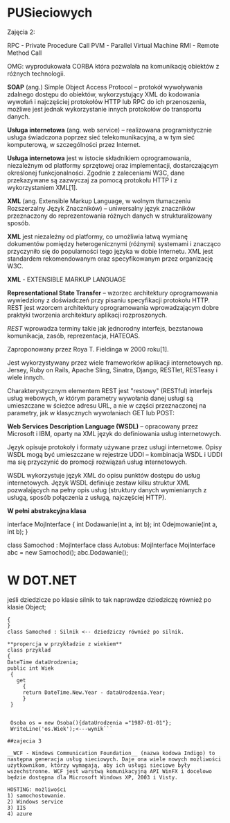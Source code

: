 PUSieciowych
============

Zajęcia 2:

RPC - Private Procedure Call
PVM - Parallel Virtual Machine
RMI - Remote Method Call

OMG: wyprodukowała CORBA która pozwalała na komunikację obiektów z różnych technologii.


__SOAP__ (ang.) Simple Object Access Protocol – protokół wywoływania zdalnego dostępu do obiektów, wykorzystujący XML do kodowania wywołań i najczęściej protokołów HTTP lub RPC do ich przenoszenia, możliwe jest jednak wykorzystanie innych protokołów do transportu danych.

__Usługa internetowa__ (ang. web service) – realizowana programistycznie usługa świadczona poprzez sieć telekomunikacyjną, a w tym sieć komputerową, w szczególności przez Internet.

__Usługa internetowa__ jest w istocie składnikiem oprogramowania, niezależnym od platformy sprzętowej oraz implementacji, dostarczającym określonej funkcjonalności. Zgodnie z zaleceniami W3C, dane przekazywane są zazwyczaj za pomocą protokołu HTTP i z wykorzystaniem XML[1].

**XML** (ang. Extensible Markup Language, w wolnym tłumaczeniu Rozszerzalny Język Znaczników) – uniwersalny język znaczników przeznaczony do reprezentowania różnych danych w strukturalizowany sposób.

**XML** jest niezależny od platformy, co umożliwia łatwą wymianę dokumentów pomiędzy heterogenicznymi (różnymi) systemami i znacząco przyczyniło się do popularności tego języka w dobie Internetu. XML jest standardem rekomendowanym oraz specyfikowanym przez organizację W3C.

__XML__ - EXTENSIBLE MARKUP LANGUAGE


__Representational State Transfer__ – wzorzec architektury oprogramowania wywiedziony z doświadczeń przy pisaniu specyfikacji protokołu HTTP. REST jest wzorcem architektury oprogramowania wprowadzającym dobre praktyki tworzenia architektury aplikacji rozproszonych.

*REST* wprowadza terminy takie jak jednorodny interfejs, bezstanowa komunikacja, zasób, reprezentacja, HATEOAS.

Zaproponowany przez Roya T. Fieldinga w 2000 roku[1].

Jest wykorzystywany przez wiele frameworków aplikacji internetowych np. Jersey, Ruby on Rails, Apache Sling, Sinatra, Django, RESTlet, RESTeasy i wiele innych.

Charakterystycznym elementem REST jest "restowy" (RESTful) interfejs usług webowych, w którym parametry wywołania danej usługi są umieszczane w ścieżce adresu URL, a nie w części przeznaczonej na parametry, jak w klasycznych wywołaniach GET lub POST:


__Web Services Description Language (WSDL)__ – opracowany przez Microsoft i IBM, oparty na XML język do definiowania usług internetowych.

Język opisuje protokoły i formaty używane przez usługi internetowe. Opisy WSDL mogą być umieszczane w rejestrze UDDI – kombinacja WSDL i UDDI ma się przyczynić do promocji rozwiązań usług internetowych.

WSDL wykorzystuje język XML do opisu punktów dostępu do usług internetowych. Język WSDL definiuje zestaw kilku struktur XML pozwalających na pełny opis usług (struktury danych wymienianych z usługą, sposób połączenia z usługą, najczęściej HTTP).

__W pełni abstrakcyjna klasa__

 interface MojInterface
 {
    int Dodawanie(int a, int b);
    int Odejmowanie(int a, int b);
 }
 
 class Samochod : MojInterface
 class Autobus: MojInterface
 MojInterface abc = new Samochod();
 abc.Dodawanie();
 
 # W DOT.NET
 jeśli dziedzicze po klasie silnik to tak naprawdze dziedziczę również po klasie Object;
 
 ```class Silnk
 {
 }
 class Samochod : Silnik <-- dziedziczy również po silnik.
 
**propercja w przykładzie z wiekiem**
class przyklad
{
DateTime dataUrodzenia;
public int Wiek
  {
    get
      {
      return DateTime.New.Year - dataUrodzenia.Year;
      }
  }
  
  
  Osoba os = new Osoba(){dataUrodzenia ="1987-01-01"};
  WriteLine('os.Wiek');<---wynik```

##zajecia 3

__WCF - Windows Communication Foundation__ (nazwa kodowa Indigo) to następna generacja usług sieciowych. Daje ona wiele nowych możliwości użytkownikom, którzy wymagają, aby ich usługi sieciowe były wszechstronne. WCF jest warstwą komunikacyjną API WinFX i docelowo będzie dostępna dla Microsoft Windows XP, 2003 i Visty.

 HOSTING: możliwości
 1) samochostowanie.
 2) Windows service
 3) IIS
 4) azure
